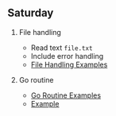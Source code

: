## Saturday 

1. File handling 
   * Read text `file.txt` 
   * Include error handling
   * [File Handling Examples](../file_handling)

2. Go routine
   * [Go Routine Examples](../go_routine)
   * [Example](https://go.dev/tour/concurrency/1)
   
